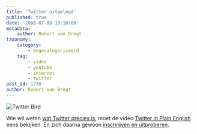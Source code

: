 ```yaml
---
title: 'Twitter uitgelegd'
published: true
date: '2008-07-08 13:10:00'
metadata:
    author: Robert van Bregt
taxonomy:
    category:
        - Ongecategoriseerd
    tag:
        - video
        - youtube
        - internet
        - twitter
post_id: 1730
author: Robert van Bregt
---
```


![Twitter Bird](http://breggologisch.files.wordpress.com/2008/05/twitter-bird.gif?w=128)

Wie wil weten [wat Twitter precies is](http://breggologisch.wordpress.com/2008/02/06/twitter-is-top/), moet de video [Twitter in Plain English](http://www.commoncraft.com/Twitter) eens bekijken. En zich daarna gewoon [inschrijven en uitproberen](http://twitter.com/signup).

 